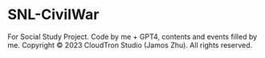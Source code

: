 # SNL-CivilWar
For Social Study Project. Code by me + GPT4, contents and events filled by me.
Copyright © 2023 CloudTron Studio (Jamos Zhu). All rights reserved.

